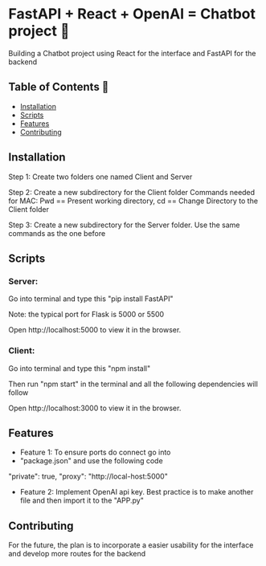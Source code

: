  # FastAPI + React + OpenAI =  Chatbot project 🚀

Building a Chatbot project using React for the interface and FastAPI for the backend

## Table of Contents 🤖
- [Installation](#installation)
- [Scripts](#Scripts)
- [Features](#features)
- [Contributing](#contributing)


## Installation
Step 1: Create two folders one named Client and Server

Step 2: Create a new subdirectory for the Client folder
Commands needed for MAC: Pwd == Present working directory,
                        cd == Change Directory to the Client folder

Step 3: Create a new subdirectory for the Server folder. Use the same commands as the one before

## Scripts

### Server:
Go into terminal and type this "pip install FastAPI"

Note: the typical port for Flask is 5000 or 5500 

Open http://localhost:5000 to view it in the browser.

### Client:
Go into terminal and type this "npm install"

Then run "npm start" in the terminal and all the following dependencies will follow

Open http://localhost:3000 to view it in the browser.


## Features 
-  Feature 1: To ensure ports do connect go into
-  "package.json" and use the following code

 "private": true,
"proxy": "http://local-host:5000"

- Feature 2: Implement OpenAI api key. Best practice is to make another file and then import it to the "APP.py"

## Contributing

For the future, the plan is to incorporate a easier usability for the interface and develop more routes for the backend 





